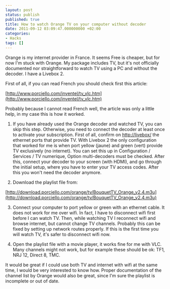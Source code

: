 ```yaml
---
layout: post
status: publish
published: true
title: How to watch Orange TV on your computer without decoder
date: 2011-09-12 03:09:47.000000000 +02:00
categories:
- Hacks
tags: []
---
```

Orange is my internet provider in France. It seems Free is cheaper, but for now I'm stuck with Orange. My package includes TV, but it's not officially documented nor straightforward to watch TV using a PC and without the decoder. I have a Livebox 2.

First of all, if you can read French you should check first this article:

[http://www.porciello.com/inventel/tv_vlc.htm](http://www.porciello.com/inventel/tv_vlc.htm)

Probably because I cannot read French well, the article was only a little help, in my case this is how it worked.

1. If you have already used the Orange decoder and watched TV, you can skip this step. Otherwise, you need to connect the decoder at least once to activate your subscription. First of all, confirm on [http://livebox/](http://livebox/) the ethernet ports that provide TV. With Livebox 2 the only configuration that worked for me is when port yellow (jaune) and green (vert) provide TV exclusively (no internet). You can set this up in Configuration / Services / TV numerique, Option multi-decoders must be checked. After this, connect your decoder to your screen (with HDMI), and go through the initial setup, where you have to enter your TV access codes. After this you won't need the decoder anymore.

2. Download the playlist file from:

[http://download.porciello.com/orange/tv/BouquetTV_Orange_v2.4.m3u](http://download.porciello.com/orange/tv/BouquetTV_Orange_v2.4.m3u)

3. Connect your computer to port yellow or green with an ethernet cable. It does not work for me over wifi. In fact, I have to disconnect wifi first before I can watch TV. Then, while watching TV I reconnect wifi and browse internet, but cannot change TV channels. Probably this can be fixed by setting up network routes properly. If this is the first time you will watch TV, it's safer to disconnect wifi now.

4. Open the playlist file with a movie player, it works fine for me with VLC. Many channels might not work, but for example these should be ok: TF1, NRJ 12, Direct 8, TMC.

It would be great if I could use both TV and internet with wifi at the same time, I would be very interested to know how. Proper documentation of the channel list by Orange would also be great, since I'm sure the playlist is incomplete or out of date.
